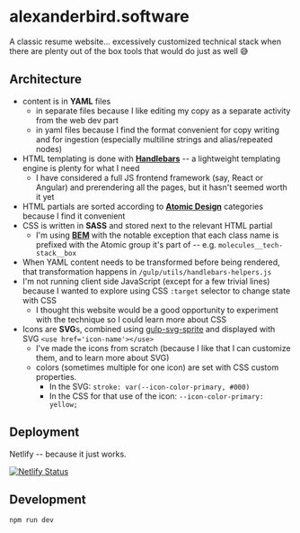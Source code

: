 # alexanderbird.software
A classic resume website... excessively customized technical stack when there
are plenty out of the box tools that would do just as well 😅

## Architecture
 - content is in **YAML** files
   - in separate files because I like editing my copy as a separate activity from the web dev part
   - in yaml files because I find the format convenient for copy writing and for ingestion (especially multiline strings and alias/repeated nodes)
 - HTML templating is done with **[Handlebars](https://handlebarsjs.com/)** -- a lightweight templating engine is plenty for what I need
   - I have considered a full JS frontend framework (say, React or Angular) and prerendering all the pages, but it hasn't seemed worth it yet
 - HTML partials are sorted according to **[Atomic Design](http://bradfrost.com/blog/post/atomic-web-design/)** categories because I find it convenient
 - CSS is written in **SASS** and stored next to the relevant HTML partial
   - I'm using **[BEM](http://getbem.com/naming/)** with the notable exception that each class name is prefixed with the Atomic group it's part of -- e.g. `molecules__tech-stack__box`
 - When YAML content needs to be transformed before being rendered, that transformation happens in `/gulp/utils/handlebars-helpers.js` 
 - I'm not running client side JavaScript (except for a few trivial lines) because I wanted to explore using CSS `:target` selector to change state with CSS
   - I thought this website would be a good opportunity to experiment with the technique so I could learn more about CSS
 - Icons are **SVG**s, combined using [gulp-svg-sprite](https://github.com/jkphl/gulp-svg-sprite) and displayed with SVG `<use href='icon-name'></use>`
   - I've made the icons from scratch (because I like that I can customize them, and to learn more about SVG)
   - colors (sometimes multiple for one icon) are set with CSS custom properties. 
     - In the SVG: `stroke: var(--icon-color-primary, #000)`
     - In the CSS for that use of the icon: `--icon-color-primary: yellow;`

## Deployment

Netlify -- because it just works.

[![Netlify Status](https://api.netlify.com/api/v1/badges/59a8cb3e-65e6-4db6-a9ac-1cdd87f68068/deploy-status)](https://app.netlify.com/sites/alexanderbird-software/deploys)

## Development

    npm run dev
